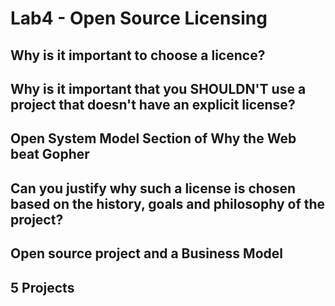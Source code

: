 # Lab4 - Open Source Licensing
## Why is it important to choose a licence?

## Why is it important that you SHOULDN'T use a project that doesn't have an explicit license?

## Open System Model Section of Why the Web beat Gopher

## Can you justify why such a license is chosen based on the history, goals and philosophy of the project?

## Open source project and a Business Model

## 5 Projects
